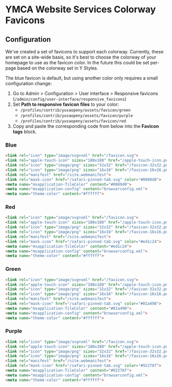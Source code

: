 # YMCA Website Services Colorway Favicons

## Configuration

We've created a set of favicons to support each colorway. Currently, these are
set on a site-wide basis, so it's best to choose the colorway of your homepage
to use as the favicon color. In the future this could be set per-page based on
the colorway set in Y Styles.

The blue favicon is default, but using another color only requires a small
configuration change:

1. Go to Admin > Configuration > User interface > Responsive favicons (`/admin/config/user-interface/responsive_favicons`)
2. Set **Path to responsive favicon files** to your color:
   - `/profiles/contrib/yusaopeny/assets/favicon/green`
   - `/profiles/contrib/yusaopeny/assets/favicon/purple`
   - `/profiles/contrib/yusaopeny/assets/favicon/red`
3. Copy and paste the corresponding code from below into the **Favicon tags**
block.

### Blue

```html
<link rel="icon" type="image/svg+xml" href="/favicon.svg">
<link rel="apple-touch-icon" sizes="180x180" href="/apple-touch-icon.png">
<link rel="icon" type="image/png" sizes="32x32" href="/favicon-32x32.png">
<link rel="icon" type="image/png" sizes="16x16" href="/favicon-16x16.png">
<link rel="manifest" href="/site.webmanifest">
<link rel="mask-icon" href="/safari-pinned-tab.svg" color="#0089d0">
<meta name="msapplication-TileColor" content="#0089d0">
<meta name="msapplication-config" content="browserconfig.xml">
<meta name="theme-color" content="#ffffff">
```

### Red

```html
<link rel="icon" type="image/svg+xml" href="/favicon.svg">
<link rel="apple-touch-icon" sizes="180x180" href="/apple-touch-icon.png">
<link rel="icon" type="image/png" sizes="32x32" href="/favicon-32x32.png">
<link rel="icon" type="image/png" sizes="16x16" href="/favicon-16x16.png">
<link rel="manifest" href="/site.webmanifest">
<link rel="mask-icon" href="/safari-pinned-tab.svg" color="#ed1c24">
<meta name="msapplication-TileColor" content="#ed1c24">
<meta name="msapplication-config" content="browserconfig.xml">
<meta name="theme-color" content="#ffffff">
```

### Green

```html
<link rel="icon" type="image/svg+xml" href="/favicon.svg">
<link rel="apple-touch-icon" sizes="180x180" href="/apple-touch-icon.png">
<link rel="icon" type="image/png" sizes="32x32" href="/favicon-32x32.png">
<link rel="icon" type="image/png" sizes="16x16" href="/favicon-16x16.png">
<link rel="manifest" href="/site.webmanifest">
<link rel="mask-icon" href="/safari-pinned-tab.svg" color="#01a490">
<meta name="msapplication-TileColor" content="#01a490">
<meta name="msapplication-config" content="browserconfig.xml">
<meta name="theme-color" content="#ffffff">
```

### Purple

```html
<link rel="icon" type="image/svg+xml" href="/favicon.svg">
<link rel="apple-touch-icon" sizes="180x180" href="/apple-touch-icon.png">
<link rel="icon" type="image/png" sizes="32x32" href="/favicon-32x32.png">
<link rel="icon" type="image/png" sizes="16x16" href="/favicon-16x16.png">
<link rel="manifest" href="/site.webmanifest">
<link rel="mask-icon" href="/safari-pinned-tab.svg" color="#92278f">
<meta name="msapplication-TileColor" content="#92278f">
<meta name="msapplication-config" content="browserconfig.xml">
<meta name="theme-color" content="#ffffff">
```
